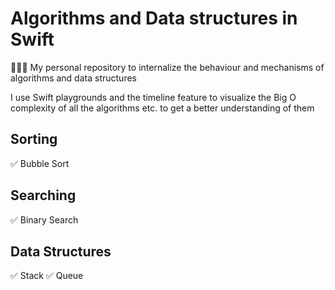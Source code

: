 # Algorithms and Data structures in Swift
👨🏻‍🏫 My personal repository to internalize the behaviour and mechanisms of algorithms and data structures

I use Swift playgrounds and the timeline feature to visualize the Big O complexity of all the algorithms etc. to get a better understanding of them

## Sorting

✅ Bubble Sort
 
## Searching

✅ Binary Search

## Data Structures 

✅ Stack
✅ Queue
